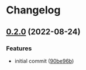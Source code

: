 # Changelog

## [0.2.0](https://github.com/ChipWolf/test-matrix/compare/c-a-v0.1.0...c-a-v0.2.0) (2022-08-24)


### Features

* initial commit ([90be96b](https://github.com/ChipWolf/test-matrix/commit/90be96b31ff52f6118f054dc3209da0ab58f29fc))
